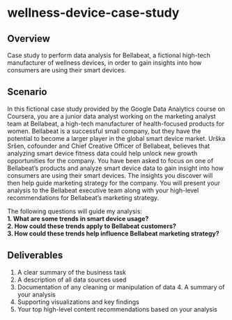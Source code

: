 # wellness-device-case-study
## Overview
Case study to perform data analysis for Bellabeat, a fictional high-tech manufacturer of wellness devices, in order to gain insights into how consumers are using their smart devices.

## Scenario
In this fictional case study provided by the Google Data Analytics course on Coursera, you are a junior data analyst working on the marketing analyst team at Bellabeat, a high-tech manufacturer of health-focused products for women. Bellabeat is a successful small company, but they have the potential to become a larger player in the global smart device market. Urška Sršen, cofounder and Chief Creative Officer of Bellabeat, believes that analyzing smart device fitness data could help unlock new growth opportunities for the company. You have been asked to focus on one of Bellabeat’s products and analyze smart device data to gain insight into how consumers are using their smart devices. The insights you discover will then help guide marketing strategy for the company. You will present your analysis to the Bellabeat executive team along with your high-level recommendations for Bellabeat’s marketing strategy.

The following questions will guide my analysis:  
**1. What are some trends in smart device usage?  
2. How could these trends apply to Bellabeat customers?  
3. How could these trends help influence Bellabeat marketing strategy?**

## Deliverables
1. A clear summary of the business task
2. A description of all data sources used
3. Documentation of any cleaning or manipulation of data 4. A summary of your analysis
5. Supporting visualizations and key findings
6. Your top high-level content recommendations based on your analysis
